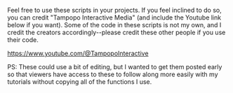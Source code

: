 Feel free to use these scripts in your projects. If you feel inclined to do so, you can credit "Tampopo Interactive Media" (and include the Youtube link below if you want). Some of the code in these scripts is not my own, and I credit the creators accordingly--please credit these other people if you use their code. 

https://www.youtube.com/@TampopoInteractive

PS: These could use a bit of editing, but I wanted to get them posted early so that viewers have access to these to follow along more easily with my tutorials without copying all of the functions I use.
